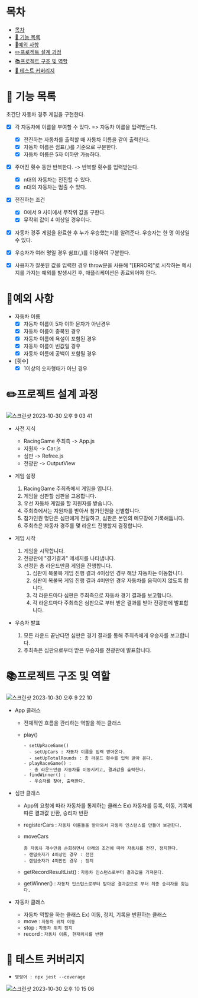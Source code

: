 # 목차

- [목차](#목차)
- [🚀 기능 목록](#-기능-목록)
- [🚨예외 사항](#예외-사항)
- [✏️프로젝트 설계 과정](#️프로젝트-설계-과정)
- [📚프로젝트 구조 및 역할](#프로젝트-구조-및-역할)
- [🧪 테스트 커버리지](#-테스트-커버리지)

# 🚀 기능 목록

초간단 자동차 경주 게임을 구현한다.

- [x] 각 자동차에 이름을 부여할 수 있다. => 자동차 이름을 입력받는다.
  - [x] 전진하는 자동차를 출력할 때 자동차 이름을 같이 출력한다.
  - [x] 자동차 이름은 쉼표(,)를 기준으로 구분한다.
  - [x] 자동차 이름은 5자 이하만 가능하다.
        <br>
- [x] 주어진 횟수 동안 반복한다. -> 반복할 횟수를 입력받는다.

  - [x] n대의 자동차는 전진할 수 있다.
  - [x] n대의 자동차는 멈출 수 있다.
        <br>

- [x] 전진하는 조건
  - [x] 0에서 9 사이에서 무작위 값을 구한다.
  - [x] 무작위 값이 4 이상일 경우이다.
- [x] 자동차 경주 게임을 완료한 후 누가 우승했는지를 알려준다. 우승자는 한 명 이상일 수 있다.
- [x] 우승자가 여러 명일 경우 쉼표(,)를 이용하여 구분한다.
- [x] 사용자가 잘못된 값을 입력한 경우 throw문을 사용해 "[ERROR]"로 시작하는 메시지를 가지는 예외를 발생시킨 후, 애플리케이션은 종료되어야 한다.

# 🚨예외 사항

- 자동차 이름
  - [x] 자동차 이름이 5자 이하 문자가 아닌경우
  - [x] 자동차 이름이 중복된 경우
  - [x] 자동차 이름에 욕설이 포함된 경우
  - [x] 자동차 이름이 빈깂일 경우
  - [x] 자동차 이름에 공백이 포함될 경우
- [횟수]
  - [x] 1이상의 숫자형태가 아닌 경우

# ✏️프로젝트 설계 과정

![스크린샷 2023-10-30 오후 9 03 41](https://github.com/rlaclghks123/refactoring/assets/55423198/8be7bf57-bda1-4b8c-bd82-b8b06c1fc4a2)

- 사전 지식

  - RacingGame 주최측 -> App.js
  - 지원자 -> Car.js
  - 심판 -> Refree.js
  - 전광판 -> OutputView

- 게임 설정

  1. RacingGame 주최측에서 게임을 엽니다.
  2. 게임을 심판할 심판을 고용합니다.
  3. 우선 자동차 게임을 할 지원자를 받습니다.
  4. 주최측에서는 지원자를 받아서 참가인원을 선별합니다.
  5. 참가인원 명단은 심판에게 전달하고, 심판은 본인의 메모장에 기록해둡니다.
  6. 주최측은 자동차 경주를 몇 라운드 진행할지 결정합니다.

- 게임 시작

  1. 게임을 시작합니다.
  2. 전광판에 "경기결과" 메세지를 나타냅니다.
  3. 선정한 총 라운드만큼 게임을 진행합니다.
     1. 심판이 복불복 게임 진행 결과 4이상인 경우 해당 자동차는 이동합니다.
     2. 심판이 복불복 게임 진행 결과 4미만인 경우 자동차를 움직이지 않도록 합니다.
     3. 각 라운드마다 심판은 주최즉으로 자동차 경기 결과를 보고합니다.
     4. 각 라운드마다 주최측은 심판으로 부터 받은 결과를 받아 전광판에 발표합니다.

- 우승자 발표
  1. 모든 라운드 끝난다면 심판은 경기 결과를 통해 주최측에게 우승자를 보고합니다.
  2. 주최측은 심판으로부터 받은 우승자를 전광판에 발표합니다.

# 📚프로젝트 구조 및 역할

![스크린샷 2023-10-30 오후 9 22 10](https://github.com/rlaclghks123/refactoring/assets/55423198/b90e3122-1091-4d99-9d84-87e829240e33)

- App 클래스

  - 전체적인 흐름을 관리하는 역할을 하는 클래스
  - play()

    ```
    - setUpRaceGame()
      - setUpCars : 자동차 이름을 입력 받아온다.
      - setUpTotalRounds : 총 라운드 횟수를 입력 받아 온다.
    - playRaceGame() :
      - 총 라운드만큼 자동차를 이동시키고, 결과값을 출력한다.
    - findWinner() :
      - 우승자를 찾아, 출력한다.
    ```

- 심판 클래스

  - App의 요청에 따라 자동차를 통제하는 클래스 Ex) 자동차를 등록, 이동, 기록에 따른 결과값 반환, 승리자 반환
  - registerCars : `자동차 이름들을 받아와서 자동차 인스턴스를 만들어 보관한다.`
  - moveCars

    ```
    총 자동차 개수만큼 순회하면서 아래의 조건에 따라 자동차를 전진, 정지한다.
    - 랜덤숫자가 4이상인 경우 : 전진
    - 랜덤숫자가 4미만인 경우 : 정지
    ```

  - getRecordResultList() : `자동차 인스턴스로부터 결과값을 가져온다.`
  - getWinner() : `자동차 인스턴스로부터 받아온 결과값으로 부터 최종 승리자를 찾는다.`

- 자동차 클래스
  - 자동차 역할을 하는 클래스 Ex) 이동, 정지, 기록을 반환하는 클래스
  - move : `자동차 위치 이동`
  - stop : `자동차 위치 정지`
  - record : `자동차 이름, 현재위치를 반환`

# 🧪 테스트 커버리지

- `명령어 : npx jest --coverage`

![스크린샷 2023-10-30 오후 10 15 06](https://github.com/rlaclghks123/refactoring/assets/55423198/cfc75b9b-de27-4d3e-9227-69b3bf996833)

